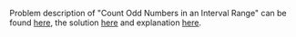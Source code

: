 Problem description of "Count Odd Numbers in an Interval Range" can be found [here](https://leetcode.com/problems/count-number-of-distinct-integers-after-reverse-operations/description/), 
the solution [here](https://github.com/aurimas13/Solutions-To-Problems/blob/main/LeetCode/Python%20Solutions/Count%20Odd%20Numbers%20in%20an%20Interval%20Range/count.py)
and explanation [here](https://leetcode.com/problems/count-number-of-distinct-integers-after-reverse-operations/solutions/3182372/python-solution-short/).
